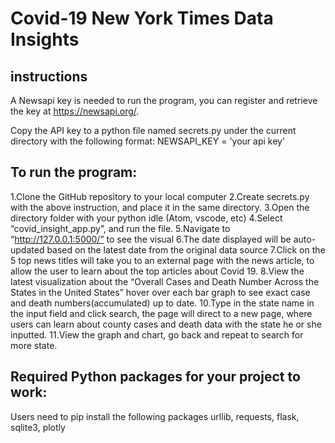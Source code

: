 # Covid-19 New York Times Data Insights

## instructions
A Newsapi key is needed to run the program, you can register and retrieve the key at https://newsapi.org/.

Copy the API key to a python file named secrets.py under the current directory with the following format:
	NEWSAPI_KEY = 'your api key'

## To run the program:
1.Clone the GitHub repository to your local computer
2.Create secrets.py with the above instruction, and place it in the same directory.
3.Open the directory folder with your python idle (Atom, vscode, etc)
4.Select “covid_insight_app.py”, and run the file.
5.Navigate to “http://127.0.0.1:5000/” to see the visual
6.The date displayed  will be auto-updated based on the latest date from the original data source
7.Click on the 5 top news titles will take you to an external page with the news article, to allow the user to learn about the  top articles about Covid 19.
8.View the latest visualization about the “Overall Cases and Death Number Across the States in the United States” hover over each bar graph to see exact case and death numbers(accumulated) up to date.
10.Type in the state name in the input field and click search, the page will direct to a new page, where users can learn about county cases and death data with the state he or she inputted.
11.View the graph and chart, go back and repeat to search for more state.

## Required Python packages for your project to work:
Users need to pip install the following packages
urllib, requests, flask, sqlite3, plotly
